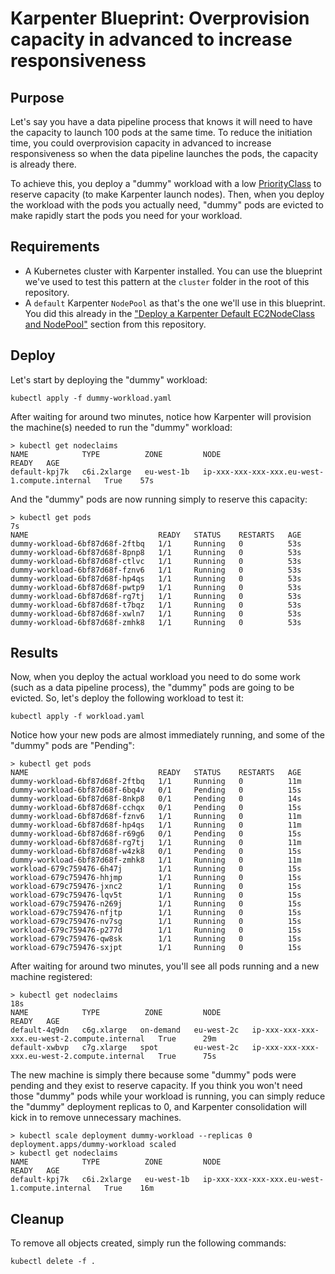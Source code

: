 # Karpenter Blueprint: Overprovision capacity in advanced to increase responsiveness

## Purpose
Let's say you have a data pipeline process that knows it will need to have the capacity to launch 100 pods at the same time. To reduce the initiation time, you could overprovision capacity in advanced to increase responsiveness so when the data pipeline launches the pods, the capacity is already there.

To achieve this, you deploy a "dummy" workload with a low [PriorityClass](https://kubernetes.io/docs/concepts/scheduling-eviction/pod-priority-preemption/#priorityclass) to reserve capacity (to make Karpenter launch nodes). Then, when you deploy the workload with the pods you actually need, "dummy" pods are evicted to make rapidly start the pods you need for your workload.

## Requirements

* A Kubernetes cluster with Karpenter installed. You can use the blueprint we've used to test this pattern at the `cluster` folder in the root of this repository.
* A `default` Karpenter `NodePool` as that's the one we'll use in this blueprint. You did this already in the ["Deploy a Karpenter Default EC2NodeClass and NodePool"](../../README.md) section from this repository.

## Deploy
Let's start by deploying the "dummy" workload:

```
kubectl apply -f dummy-workload.yaml
```

After waiting for around two minutes, notice how Karpenter will provision the machine(s) needed to run the "dummy" workload:

```
> kubectl get nodeclaims
NAME            TYPE          ZONE         NODE                                       READY   AGE
default-kpj7k   c6i.2xlarge   eu-west-1b   ip-xxx-xxx-xxx-xxx.eu-west-1.compute.internal   True    57s
```

And the "dummy" pods are now running simply to reserve this capacity:

```
> kubectl get pods                                                                                                             7s
NAME                             READY   STATUS    RESTARTS   AGE
dummy-workload-6bf87d68f-2ftbq   1/1     Running   0          53s
dummy-workload-6bf87d68f-8pnp8   1/1     Running   0          53s
dummy-workload-6bf87d68f-ctlvc   1/1     Running   0          53s
dummy-workload-6bf87d68f-fznv6   1/1     Running   0          53s
dummy-workload-6bf87d68f-hp4qs   1/1     Running   0          53s
dummy-workload-6bf87d68f-pwtp9   1/1     Running   0          53s
dummy-workload-6bf87d68f-rg7tj   1/1     Running   0          53s
dummy-workload-6bf87d68f-t7bqz   1/1     Running   0          53s
dummy-workload-6bf87d68f-xwln7   1/1     Running   0          53s
dummy-workload-6bf87d68f-zmhk8   1/1     Running   0          53s
```

## Results
Now, when you deploy the actual workload you need  to do some work (such as a data pipeline process), the "dummy" pods are going to be evicted. So, let's deploy the following workload to test it:

```
kubectl apply -f workload.yaml
```

Notice how your new pods are almost immediately running, and some of the "dummy" pods are "Pending":

```
> kubectl get pods
NAME                             READY   STATUS    RESTARTS   AGE
dummy-workload-6bf87d68f-2ftbq   1/1     Running   0          11m
dummy-workload-6bf87d68f-6bq4v   0/1     Pending   0          15s
dummy-workload-6bf87d68f-8nkp8   0/1     Pending   0          14s
dummy-workload-6bf87d68f-cchqx   0/1     Pending   0          15s
dummy-workload-6bf87d68f-fznv6   1/1     Running   0          11m
dummy-workload-6bf87d68f-hp4qs   1/1     Running   0          11m
dummy-workload-6bf87d68f-r69g6   0/1     Pending   0          15s
dummy-workload-6bf87d68f-rg7tj   1/1     Running   0          11m
dummy-workload-6bf87d68f-w4zk8   0/1     Pending   0          15s
dummy-workload-6bf87d68f-zmhk8   1/1     Running   0          11m
workload-679c759476-6h47j        1/1     Running   0          15s
workload-679c759476-hhjmp        1/1     Running   0          15s
workload-679c759476-jxnc2        1/1     Running   0          15s
workload-679c759476-lqv5t        1/1     Running   0          15s
workload-679c759476-n269j        1/1     Running   0          15s
workload-679c759476-nfjtp        1/1     Running   0          15s
workload-679c759476-nv7sg        1/1     Running   0          15s
workload-679c759476-p277d        1/1     Running   0          15s
workload-679c759476-qw8sk        1/1     Running   0          15s
workload-679c759476-sxjpt        1/1     Running   0          15s
```

After waiting for around two minutes, you'll see all pods running and a new machine registered:

```
> kubectl get nodeclaims                                                                                                        18s
NAME            TYPE          ZONE         NODE                                        READY   AGE
default-4q9dn   c6g.xlarge   on-demand   eu-west-2c   ip-xxx-xxx-xxx-xxx.eu-west-2.compute.internal   True      29m
default-xwbvp   c7g.xlarge   spot        eu-west-2c   ip-xxx-xxx-xxx-xxx.eu-west-2.compute.internal   True      75s
```

The new machine is simply there because some "dummy" pods were pending and they exist to reserve capacity. If you think you won't need those "dummy" pods while your workload is running, you can simply reduce the "dummy" deployment replicas to 0, and Karpenter consolidation will kick in to remove unnecessary machines.

```
> kubectl scale deployment dummy-workload --replicas 0
deployment.apps/dummy-workload scaled
> kubectl get nodeclaims
NAME            TYPE          ZONE         NODE                                            READY   AGE
default-kpj7k   c6i.2xlarge   eu-west-1b   ip-xxx-xxx-xxx-xxx.eu-west-1.compute.internal   True    16m
```

## Cleanup
To remove all objects created, simply run the following commands:

```
kubectl delete -f .
```
